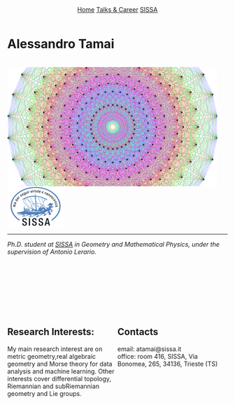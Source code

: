 

<div id="image-table" align="center">
    <table>
        <tr>
        <div class="topnav">
        <a href="https://aleetamai.github.io">Home</a>
        <a href="https://aleetamai.github.io/talks&carrer">Talks & Career</a>
        <a href="https://www.sissa.it">SISSA</a>
        </div>
        </tr>
    </table>
</div>

# Alessandro Tamai

<br>

<img align="left" width="480" src="assets/Lie_groups2.png" />


<img src="assets/sissalogo.png" width="130" />

-------

   ​_Ph.D. student at [SISSA](https://math.sissa.it/users/alessandro-tamai) in Geometry and Mathematical Physics, under the supervision of Antonio Lerario._

<br>

<br>
<br>
<br>
<br>
<br>
<br>


<div id="container" style="width:100%;">                                   
  <div id="left" style="float:left; width:50%;">
    <h2>Research Interests:</h2>
    My main research interest are on metric geometry,real algebraic geometry and Morse theory for data analysis and machine learning.                                                                                         
    Other interests cover differential topology, Riemannian and subRiemannian geometry and Lie groups.
  </div>                     
  <div id="right" style="float:right; width:50%;">
      <h2>Contacts</h2>
      email:  atamai@sissa.it
      <br>
      office: room 416, SISSA, Via Bonomea, 265, 34136, Trieste (TS)
  </div>                   
</div> 



